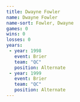 ```yaml
---
title: Dwayne Fowler
name: Dwayne Fowler
name-sort: Fowler, Dwayne
games: 0
wins: 0
losses: 0
years:
 - year: 1998
   event: Brier
   team: "QC"
   position: Alternate
 - year: 1999
   event: Brier
   team: "QC"
   position: Alternate
---
```

